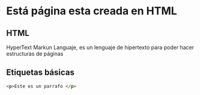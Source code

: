 # Está página esta creada en HTML

## HTML

HyperText Markun Languaje, es un lenguaje de hipertexto para poder hacer estructuras de                  páginas 

## Etiquetas básicas

```html
<p>Este es un parrafo </p>


```